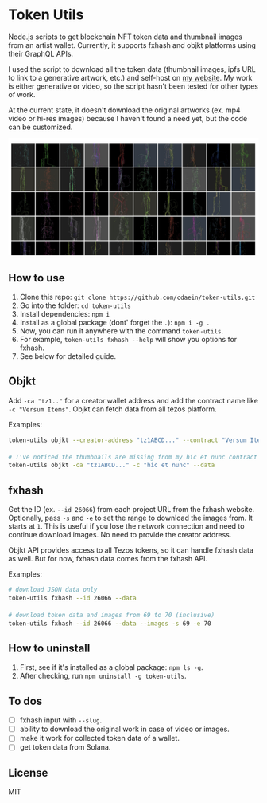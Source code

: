 # Token Utils

Node.js scripts to get blockchain NFT token data and thumbnail images from an artist wallet. Currently, it supports fxhash and objkt platforms using their GraphQL APIs.

I used the script to download all the token data (thumbnail images, ipfs URL to link to a generative artwork, etc.) and self-host on [my website](https://paperdove.com/knowledge/). My work is either generative or video, so the script hasn't been tested for other types of work.

At the current state, it doesn't download the original artworks (ex. mp4 video or hi-res images) because I haven't found a need yet, but the code can be customized.

![thumbnail](./thumbs.jpg)

## How to use

1. Clone this repo: `git clone https://github.com/cdaein/token-utils.git`
1. Go into the folder: `cd token-utils`
1. Install dependencies: `npm i`
1. Install as a global package (dont' forget the `.`): `npm i -g .`
1. Now, you can run it anywhere with the command `token-utils`.
1. For example, `token-utils fxhash --help` will show you options for fxhash.
1. See below for detailed guide.

## Objkt

Add `-ca "tz1.."` for a creator wallet address and add the contract name like `-c "Versum Items"`. Objkt can fetch data from all tezos platform.

Examples:

```sh
token-utils objkt --creator-address "tz1ABCD..." --contract "Versum Items" --data --images

# I've noticed the thumbnails are missing from my hic et nunc contract so just download JSON.
token-utils objkt -ca "tz1ABCD..." -c "hic et nunc" --data
```

## fxhash

Get the ID (ex. `--id 26066`) from each project URL from the fxhash website. Optionally, pass `-s` and `-e` to set the range to download the images from. It starts at `1`. This is useful if you lose the network connection and need to continue download images. No need to provide the creator address.

Objkt API provides access to all Tezos tokens, so it can handle fxhash data as well. But for now, fxhash data comes from the fxhash API.

Examples:

```sh
# download JSON data only
token-utils fxhash --id 26066 --data

# download token data and images from 69 to 70 (inclusive)
token-utils fxhash --id 26066 --data --images -s 69 -e 70
```

## How to uninstall

1. First, see if it's installed as a global package: `npm ls -g`.
1. After checking, run `npm uninstall -g token-utils`.

## To dos

- [ ] fxhash input with `--slug`.
- [ ] ability to download the original work in case of video or images.
- [ ] make it work for collected token data of a wallet.
- [ ] get token data from Solana.

## License

MIT
